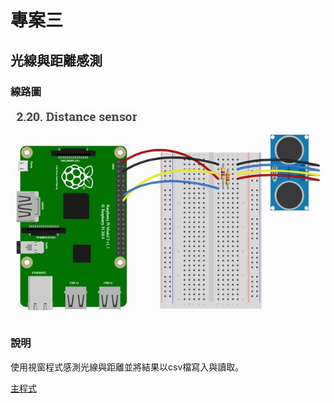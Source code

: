 # 專案三
## 光線與距離感測

### 線路圖
![線路圖](./Distance%20sensor.jpg)

### 說明
使用視窗程式感測光線與距離並將結果以csv檔寫入與讀取。

[主程式](main.py)